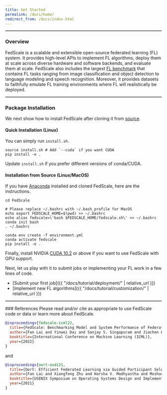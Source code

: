 ```yaml
---
title: Get Started
permalink: /docs/home/
redirect_from: /docs/index.html
---
```

<hr style="border:.8px solid silver">


### Overview
FedScale is a scalable and extensible open-source federated learning (FL) system. It provides high-level APIs to implement FL algorithms, deploy them at scale across diverse hardware and software backends, and evaluate them at scale. FedScale also includes the largest <a href="">FL benchmark</a> that contains FL tasks ranging from image classification and object detection to language modeling and speech recognition. Moreover, it provides datasets to faithfully emulate FL training environments where FL will realistically be deployed.

<hr style="border:.8px solid silver">

### Package Installation

We next show how to install FedScale after cloning it from [source](https://github.com/symbioticlab/fedscale). 

#### Quick Installation (Linux)

You can simply run `install.sh`.

```
source install.sh # Add `--cuda` if you want CUDA 
pip install -e .
```

Update `install.sh` if you prefer different versions of conda/CUDA.

#### Installation from Source (Linux/MacOS)

If you have [Anaconda](https://www.anaconda.com/products/distribution#download-section) installed and cloned FedScale, here are the instructions.
```
cd FedScale

# Please replace ~/.bashrc with ~/.bash_profile for MacOS
echo export FEDSCALE_HOME=$(pwd) >> ~/.bashrc 
echo alias fedscale=\'bash $FEDSCALE_HOME/fedscale.sh\' >> ~/.bashrc 
conda init bash
. ~/.bashrc

conda env create -f environment.yml
conda activate fedscale
pip install -e .
```

Finally, install NVIDIA [CUDA 10.2](https://developer.nvidia.com/cuda-downloads) or above if you want to use FedScale with GPU support.

Next, let us play with it to submit jobs or implementing your FL work in a few lines of code.
- [Submit your first job]({{ "/docs/tutorial/deployment/"  | relative_url }})
- [Implement new FL algorithms]({{ "/docs/tutorial/customization/"  | relative_url }})

<hr style="border:.8px solid silver">
### References
Please read and/or cite as appropriate to use FedScale code or data or learn more about FedScale.

```bibtex
@inproceedings{fedscale-icml22,
  title={FedScale: Benchmarking Model and System Performance of Federated Learning at Scale},
  author={Fan Lai and Yinwei Dai and Sanjay S. Singapuram and Jiachen Liu and Xiangfeng Zhu and Harsha V. Madhyastha and Mosharaf Chowdhury},
  booktitle={International Conference on Machine Learning (ICML)},
  year={2022}
}
```

and  

```bibtex
@inproceedings{oort-osdi21,
  title={Oort: Efficient Federated Learning via Guided Participant Selection},
  author={Fan Lai and Xiangfeng Zhu and Harsha V. Madhyastha and Mosharaf Chowdhury},
  booktitle={USENIX Symposium on Operating Systems Design and Implementation (OSDI)},
  year={2021}
}
```